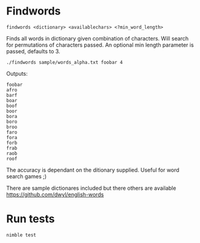 
# Findwords

`findwords <dictionary> <availablechars> <?min_word_length>`

Finds all words in dictionary given combination of characters.
Will search for permutations of characters passed. An optional min length parameter is passed, defaults to 3.

 `./findwords sample/words_alpha.txt foobar 4`

Outputs:

```
foobar
afro
barf
boar
boof
boor
bora
boro
broo
faro
fora
forb
frab
raob
roof
```

The accuracy is dependant on the ditionary supplied.
Useful for word search games ;)

There are sample dictionares included but there others are available https://github.com/dwyl/english-words

# Run tests

`nimble test`